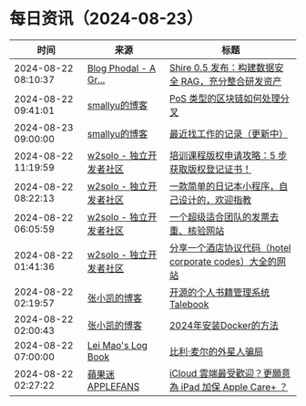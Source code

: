 ﻿# 每日资讯（2024-08-23）

|时间|来源|标题|
|---|---|---|
|2024-08-22 08:10:37|[Blog Phodal - A Gr...](https://www.phodal.com/blog/feeds/rss/)|[Shire 0.5 发布：构建数据安全 RAG，充分整合研发资产](http://www.phodal.com/blog/shire-0.5-secure-rag-and-shireql/)|
|2024-08-22 09:41:01|[smallyu的博客](https://smallyu.net/atom.xml)|[PoS 类型的区块链如何处理分叉](https://smallyu.net/2024/08/22/PoS%E7%B1%BB%E5%9E%8B%E7%9A%84%E5%8C%BA%E5%9D%97%E9%93%BE%E5%A6%82%E4%BD%95%E5%A4%84%E7%90%86%E5%88%86%E5%8F%89/)|
|2024-08-23 09:00:00|[smallyu的博客](https://smallyu.net/atom.xml)|[最近找工作的记录（更新中）](https://smallyu.net/2024/08/23/%E6%9C%80%E8%BF%91%E6%89%BE%E5%B7%A5%E4%BD%9C%E7%9A%84%E8%AE%B0%E5%BD%95/)|
|2024-08-22 11:19:59|[w2solo - 独立开发者社区](https://w2solo.com/topics/feed)|[培训课程版权申请攻略：5 步获取版权登记证书！](https://w2solo.com/topics/4948)|
|2024-08-22 08:22:13|[w2solo - 独立开发者社区](https://w2solo.com/topics/feed)|[一款简单的日记本小程序，自己设计的，欢迎指教](https://w2solo.com/topics/4947)|
|2024-08-22 06:05:59|[w2solo - 独立开发者社区](https://w2solo.com/topics/feed)|[一个超级适合团队的发票去重、核验网站](https://w2solo.com/topics/4946)|
|2024-08-22 01:41:36|[w2solo - 独立开发者社区](https://w2solo.com/topics/feed)|[分享一个酒店协议代码（hotel corporate codes）大全的网站](https://w2solo.com/topics/4945)|
|2024-08-22 02:19:57|[张小凯的博客](https://jasonkayzk.github.io/atom.xml)|[开源的个人书籍管理系统Talebook](https://jasonkayzk.github.io/2024/08/22/%E5%BC%80%E6%BA%90%E7%9A%84%E4%B8%AA%E4%BA%BA%E4%B9%A6%E7%B1%8D%E7%AE%A1%E7%90%86%E7%B3%BB%E7%BB%9FTalebook/)|
|2024-08-22 02:00:43|[张小凯的博客](https://jasonkayzk.github.io/atom.xml)|[2024年安装Docker的方法](https://jasonkayzk.github.io/2024/08/22/2024%E5%B9%B4%E5%AE%89%E8%A3%85Docker%E7%9A%84%E6%96%B9%E6%B3%95/)|
|2024-08-22 07:00:00|[Lei Mao's Log Book](https://leimao.github.io/atom.xml)|[比利·麦尔的外星人骗局](https://leimao.github.io/essay/Billy-Meier-%E9%AA%97%E5%B1%80/)|
|2024-08-22 02:27:22|[蘋果迷 APPLEFANS](https://applefans.today/feed/)|[iCloud 雲端最受歡迎？更願意為 iPad 加保 Apple Care+ ？](https://applefans.today/2024-08-icloud-storage-remains-apples-most/)|
